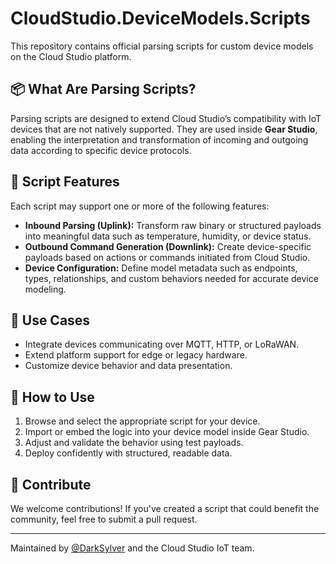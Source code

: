 # CloudStudio.DeviceModels.Scripts

This repository contains official parsing scripts for custom device models on the Cloud Studio platform.

## 📦 What Are Parsing Scripts?

Parsing scripts are designed to extend Cloud Studio’s compatibility with IoT devices that are not natively supported. They are used inside **Gear Studio**, enabling the interpretation and transformation of incoming and outgoing data according to specific device protocols.

## 🔧 Script Features

Each script may support one or more of the following features:

- **Inbound Parsing (Uplink):** Transform raw binary or structured payloads into meaningful data such as temperature, humidity, or device status.
- **Outbound Command Generation (Downlink):** Create device-specific payloads based on actions or commands initiated from Cloud Studio.
- **Device Configuration:** Define model metadata such as endpoints, types, relationships, and custom behaviors needed for accurate device modeling.

## 🚀 Use Cases

- Integrate devices communicating over MQTT, HTTP, or LoRaWAN.
- Extend platform support for edge or legacy hardware.
- Customize device behavior and data presentation.

## 🧪 How to Use

1. Browse and select the appropriate script for your device.
2. Import or embed the logic into your device model inside Gear Studio.
3. Adjust and validate the behavior using test payloads.
4. Deploy confidently with structured, readable data.

## 🤝 Contribute

We welcome contributions! If you've created a script that could benefit the community, feel free to submit a pull request.

---

Maintained by [@DarkSylver](https://github.com/DarkSylver) and the Cloud Studio IoT team.
